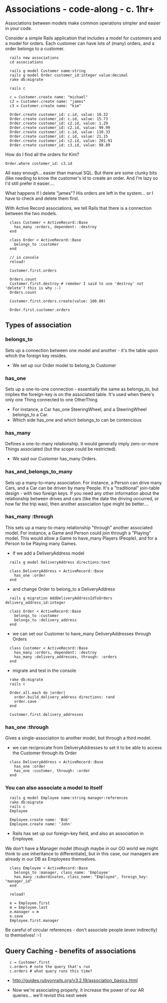 # Associations - code-along - c. 1hr+

Associations between models make common operations simpler and easier in your code. 

Consider a simple Rails application that includes a model for customers and a model for orders. Each customer can have lots of (many) orders, and a order belongs to a customer.

```
  rails new associations
  cd associations

  rails g model Customer name:string
  rails g model Order customer_id:integer value:decimal
  rake db:migrate

  rails c

  c = Customer.create name: "michael"
  c2 = Customer.create name: "james"
  c3 = Customer.create name: "kim"

  Order.create customer_id: c.id, value: 10.32
  Order.create customer_id: c.id, value: 15.73
  Order.create customer_id: c2.id, value: 1.29
  Order.create customer_id: c2.id, value: 99.99
  Order.create customer_id: c.id, value: 110.33
  Order.create customer_id: c.id, value: 21.15
  Order.create customer_id: c2.id, value: 201.91
  Order.create customer_id: c3.id, value: 98.89
```

How do I find all the orders for Kim?

`Order.where customer_id: c3.id`

All easy enough... easier than manual SQL. But there are some clunky bits (like needing to know the customer's id to create an order. And I'm lazy so I'd still prefer it easier.... 

What happens if I delete "james"? His orders are left in the system... or I have to check and delete them first.

With Active Record associations, we tell Rails that there is a connection between the two models. 


```
  class Customer < ActiveRecord::Base
    has_many :orders, dependent: :destroy
  end
     
  class Order < ActiveRecord::Base
    belongs_to :customer
  end

  // in console
  reload!

  Customer.first.orders

  Orders.count
  Customer.first.destroy # remeber I said to use 'destroy' not 'delete'? this is why :-)
  Orders.count

  Customer.first.orders.create(value: 100.00)

  Order.first.customer.orders
```

## Types of association

### belongs_to

Sets up a connection between one model and another - it's the table upon which the foreign key resides.

- We set up our Order model to belong_to Customer


### has_one

Sets up a one-to-one connection - essentially the same as belongs_to, but implies the foreign-key is on the associated table. It's used when there's only one Thing connected to one OtherThing

- For instance, a Car has_one SteeringWheel, and a SteeringWheel belongs_to a Car.
- Which side has_one and which belongs_to can be contencious


### has_many

Defines a one-to-many relationship. It would generally imply zero-or-more Things associated (but the scope could be restricted).

- We said our Customer has_many Orders. 


### has_and_belongs_to_many

Sets up a many-to-many association. For instance, a Person can drive many Cars, and a Car can be driven by many People. It's a "traditional" join-table design - with two foreign keys. If you need any other information about the relationship between drives and cars (like the date the driving occurred, or how far the trip was), then another association type might be better....


### has_many :through

This sets up a many-to-many relationship "through" another associated model.
For instance, a Game and Person could join through a "Playing" model. This would allow a Game to have_many Players (People), and for a Person to be Playing many Games.

- If we add a DeliveryAddress model

```
  rails g model DeliveryAddress directions:text

  class DeliveryAddress < ActiveRecord::Base
    has_one :order
  end
```

- and change Order to belong_to a DeliveryAddress

```
  rails g migration AddDeliveryAddressIdToOrders delivery_address_id:integer

  class Order < ActiveRecord::Base
    belongs_to :customer
    belongs_to :delivery_address
  end
```

- we can set our Customer to have_many DeliveryAddresses through Orders

```
  class Customer < ActiveRecord::Base
    has_many :orders, dependent: :destroy
    has_many :delivery_addresses, through: :orders
  end
```

- migrate and test in the console

```
  rake db:migrate
  rails c

  Order.all.each do |order|
    order.build_delivery_address directions: rand
    order.save
  end

  Customer.first.delivery_addresses
```

### has_one :through

Gives a single-association to another model, but through a third model.

- we can reciprocate from DeliveryAddresses to set it to be able to access the Customer through its Order

```
  class DeliveryAddress < ActiveRecord::Base
    has_one :order
    has_one :customer, through: :order
  end
```

### You can also associate a model to itself

```
  rails g model Employee name:string manager:references
  rake db:migrate
  rails c
  Employee

  Employee.create name: 'Bob'
  Employee.create name: 'John'
```

- Rails has set up our foreign-key field, and also an association in Employee.

We don't have a Manager model (though maybe in our OO world we might think to use inheritance to differentiate), but in this case, our managers are already in our DB as Employees themselves. 

```
  class Employee < ActiveRecord::Base
    belongs_to :manager, class_name: 'Employee'
    has_many :subordinates, class_name: "Employee", foreign_key: "manager_id"
  end

  reload!

  e = Employee.first
  m = Employee.last
  e.manager = m
  e.save
  Employee.first.manager
```

Be careful of circular references - don't associate people (even indirectly) to themselves! :-)


## Query Caching - benefits of associations

```
  c = Customer.first
  c.orders # note the query that's run
  c.orders # what query runs this time?
```

  - http://guides.rubyonrails.org/v3.2.19/association_basics.html

- Now we're associating properly, it increase the power of our AR queries... we'll revisit this next week

